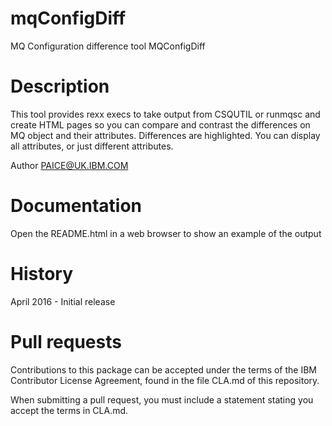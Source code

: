 # mqConfigDiff
MQ Configuration difference tool MQConfigDiff


Description
===========
This tool provides rexx execs to take output from CSQUTIL or runmqsc and create HTML pages so you can compare 
and contrast the differences on MQ object and their attributes.
Differences are highlighted.  You can display all attributes, or just different attributes.

Author PAICE@UK.IBM.COM

Documentation
=============
Open the README.html in a web browser to show an example of the output

History
=======
April 2016 - Initial release

Pull requests
=============
Contributions to this package can be accepted under the terms of the 
IBM Contributor License Agreement, found in the file CLA.md of this repository.

When submitting a pull request, you must include a statement stating you accept the terms in CLA.md.
